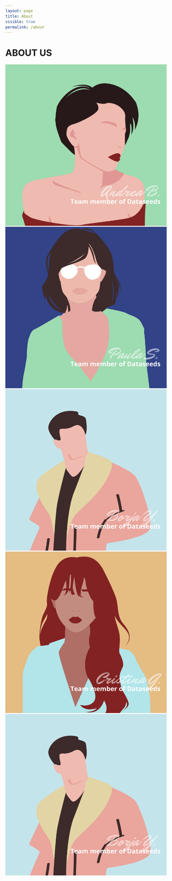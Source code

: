 ```yaml
---
layout: page
title: About
visible: true
permalink: /about
---
```


<div>
	<div class="centered-title">
		<h1>ABOUT US</h1>
	</div>
	<div class="flex-container">
		<div class="about-row">
			<img src="/assets/about-andrea.png">
		</div>
		<div class="about-row">
			<img src="/assets/about-paula.png">
		</div>
		<div class="about-row">
			<img src="/assets/about-borja.png">
		</div>
		<div class="about-row">
			<img src="/assets/about-cristina.png">
		</div>
		<div class="about-row">
			<img src="/assets/about-borja.png">
		</div>
	</div>
</div>




